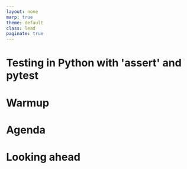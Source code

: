 ```yaml
---
layout: none
marp: true
theme: default
class: lead
paginate: true
---
```


<!-- headingDivider: 1 -->
<!-- backgroundColor: black -->
<!-- class: invert -->
# Testing in Python with 'assert' and pytest

# **Warmup**
		
# **Agenda**
		
# **Looking ahead**
